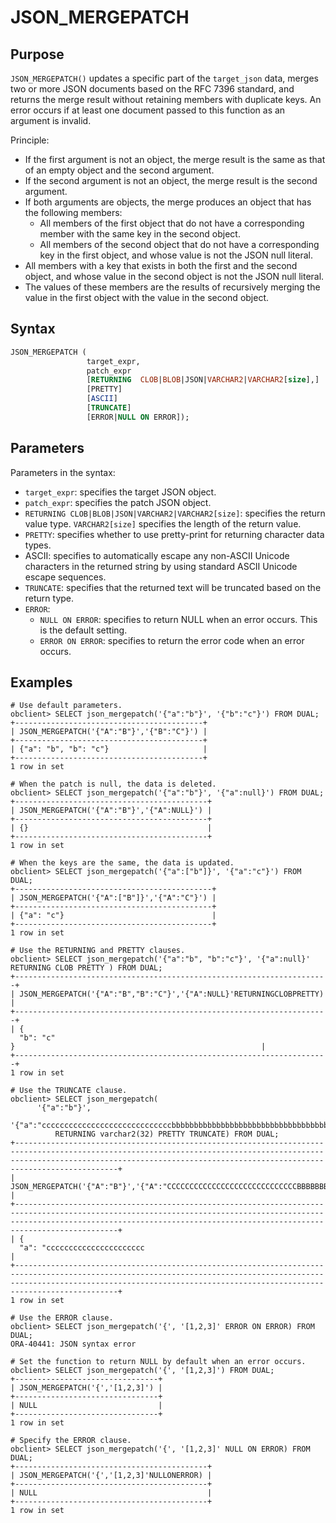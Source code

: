 # JSON_MERGEPATCH

## Purpose

`JSON_MERGEPATCH()` updates a specific part of the `target_json` data, merges two or more JSON documents based on the RFC 7396 standard, and returns the merge result without retaining members with duplicate keys.
An error occurs if at least one document passed to this function as an argument is invalid.

Principle:

- If the first argument is not an object, the merge result is the same as that of an empty object and the second argument.
- If the second argument is not an object, the merge result is the second argument.
- If both arguments are objects, the merge produces an object that has the following members:
   - All members of the first object that do not have a corresponding member with the same key in the second object.
   - All members of the second object that do not have a corresponding key in the first object, and whose value is not the JSON null literal.
- All members with a key that exists in both the first and the second object, and whose value in the second object is not the JSON null literal.
- The values of these members are the results of recursively merging the value in the first object with the value in the second object.

## Syntax

```sql
JSON_MERGEPATCH (
                 target_expr,
                 patch_expr
                 [RETURNING  CLOB|BLOB|JSON|VARCHAR2|VARCHAR2[size],]
                 [PRETTY]
                 [ASCII]
                 [TRUNCATE]
                 [ERROR|NULL ON ERROR]);
```

## Parameters

Parameters in the syntax:

- `target_expr`: specifies the target JSON object.
- `patch_expr`: specifies the patch JSON object.
- `RETURNING CLOB|BLOB|JSON|VARCHAR2|VARCHAR2[size]`: specifies the return value type. `VARCHAR2[size]` specifies the length of the return value.
- `PRETTY`: specifies whether to use pretty-print for returning character data types.
- ASCII: specifies to automatically escape any non-ASCII Unicode characters in the returned string by using standard ASCII Unicode escape sequences.
- `TRUNCATE`: specifies that the returned text will be truncated based on the return type.
- `ERROR`:
   - `NULL ON ERROR`: specifies to return NULL when an error occurs. This is the default setting.
   - `ERROR ON ERROR`: specifies to return the error code when an error occurs.

## Examples

```shell
# Use default parameters.
obclient> SELECT json_mergepatch('{"a":"b"}', '{"b":"c"}') FROM DUAL;
+------------------------------------------+
| JSON_MERGEPATCH('{"A":"B"}','{"B":"C"}') |
+------------------------------------------+
| {"a": "b", "b": "c"}                     |
+------------------------------------------+
1 row in set

# When the patch is null, the data is deleted.
obclient> SELECT json_mergepatch('{"a":"b"}', '{"a":null}') FROM DUAL;
+-------------------------------------------+
| JSON_MERGEPATCH('{"A":"B"}','{"A":NULL}') |
+-------------------------------------------+
| {}                                        |
+-------------------------------------------+
1 row in set

# When the keys are the same, the data is updated.
obclient> SELECT json_mergepatch('{"a":["b"]}', '{"a":"c"}') FROM DUAL;
+--------------------------------------------+
| JSON_MERGEPATCH('{"A":["B"]}','{"A":"C"}') |
+--------------------------------------------+
| {"a": "c"}                                 |
+--------------------------------------------+
1 row in set

# Use the RETURNING and PRETTY clauses.
obclient> SELECT json_mergepatch('{"a":"b", "b":"c"}', '{"a":null}' RETURNING CLOB PRETTY ) FROM DUAL;
+----------------------------------------------------------------------+
| JSON_MERGEPATCH('{"A":"B","B":"C"}','{"A":NULL}'RETURNINGCLOBPRETTY) |
+----------------------------------------------------------------------+
| {
  "b": "c"
}                                                       |
+----------------------------------------------------------------------+
1 row in set

# Use the TRUNCATE clause.
obclient> SELECT json_mergepatch(
      '{"a":"b"}',
      '{"a":"cccccccccccccccccccccccccccccbbbbbbbbbbbbbbbbbbbbbbbbbbbbbbbbbbbbbbbbbbbbbbbbbbbbbbbbbbbbbbbbbbbbbbbbbbbbbbbccccccccccccccccccccccccccccccccccccccccccccccccc"}'
          RETURNING varchar2(32) PRETTY TRUNCATE) FROM DUAL;
+-----------------------------------------------------------------------------------------------------------------------------------------------------------------------------------------------------------------------------------------+
| JSON_MERGEPATCH('{"A":"B"}','{"A":"CCCCCCCCCCCCCCCCCCCCCCCCCCCCCBBBBBBBBBBBBBBBBBBBBBBBBBBBBBBBBBBBBBBBBBBBBBBBBBBBBBBBBBBBBBBBBBBBBBBBBBBBBBBBCCCCCCCCCCCCCCCCCCCCCCCCCCCCCCCCCCCCCCCCCCCCCCCCC"}'RETURNINGVARCHAR2(32)PRETTYTRUNCATE) |
+-----------------------------------------------------------------------------------------------------------------------------------------------------------------------------------------------------------------------------------------+
| {
  "a": "cccccccccccccccccccccc                                                                                                                                                                                                        |
+-----------------------------------------------------------------------------------------------------------------------------------------------------------------------------------------------------------------------------------------+
1 row in set

# Use the ERROR clause.
obclient> SELECT json_mergepatch('{', '[1,2,3]' ERROR ON ERROR) FROM DUAL;
ORA-40441: JSON syntax error

# Set the function to return NULL by default when an error occurs.
obclient> SELECT json_mergepatch('{', '[1,2,3]') FROM DUAL;
+--------------------------------+
| JSON_MERGEPATCH('{','[1,2,3]') |
+--------------------------------+
| NULL                           |
+--------------------------------+
1 row in set

# Specify the ERROR clause.
obclient> SELECT json_mergepatch('{', '[1,2,3]' NULL ON ERROR) FROM DUAL;
+-------------------------------------------+
| JSON_MERGEPATCH('{','[1,2,3]'NULLONERROR) |
+-------------------------------------------+
| NULL                                      |
+-------------------------------------------+
1 row in set

```
